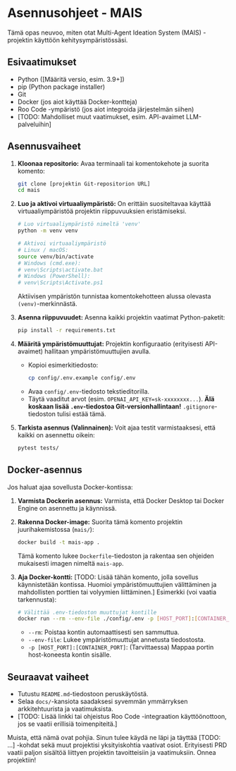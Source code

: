 # Asennusohjeet - MAIS

Tämä opas neuvoo, miten otat Multi-Agent Ideation System (MAIS) -projektin käyttöön kehitysympäristössäsi.

## Esivaatimukset

* Python ([Määritä versio, esim. 3.9+])
* pip (Python package installer)
* Git
* Docker (jos aiot käyttää Docker-kontteja)
* Roo Code -ympäristö (jos aiot integroida järjestelmän siihen)
* [TODO: Mahdolliset muut vaatimukset, esim. API-avaimet LLM-palveluihin]

## Asennusvaiheet

1.  **Kloonaa repositorio:**
    Avaa terminaali tai komentokehote ja suorita komento:
    ```bash
    git clone [projektin Git-repositorion URL]
    cd mais
    ```

2.  **Luo ja aktivoi virtuaaliympäristö:**
    On erittäin suositeltavaa käyttää virtuaaliympäristöä projektin riippuvuuksien eristämiseksi.
    ```bash
    # Luo virtuaaliympäristö nimeltä 'venv'
    python -m venv venv

    # Aktivoi virtuaaliympäristö
    # Linux / macOS:
    source venv/bin/activate
    # Windows (cmd.exe):
    # venv\Scripts\activate.bat
    # Windows (PowerShell):
    # venv\Scripts\Activate.ps1
    ```
    Aktiivisen ympäristön tunnistaa komentokehotteen alussa olevasta `(venv)`-merkinnästä.

3.  **Asenna riippuvuudet:**
    Asenna kaikki projektin vaatimat Python-paketit:
    ```bash
    pip install -r requirements.txt
    ```

4.  **Määritä ympäristömuuttujat:**
    Projektin konfiguraatio (erityisesti API-avaimet) hallitaan ympäristömuuttujien avulla.
    * Kopioi esimerkitiedosto:
        ```bash
        cp config/.env.example config/.env
        ```
    * Avaa `config/.env`-tiedosto tekstieditorilla.
    * Täytä vaaditut arvot (esim. `OPENAI_API_KEY=sk-xxxxxxxx...`). **Älä koskaan lisää `.env`-tiedostoa Git-versionhallintaan!** `.gitignore`-tiedoston tulisi estää tämä.

5.  **Tarkista asennus (Valinnainen):**
    Voit ajaa testit varmistaaksesi, että kaikki on asennettu oikein:
    ```bash
    pytest tests/
    ```

## Docker-asennus

Jos haluat ajaa sovellusta Docker-kontissa:

1.  **Varmista Dockerin asennus:** Varmista, että Docker Desktop tai Docker Engine on asennettu ja käynnissä.

2.  **Rakenna Docker-image:**
    Suorita tämä komento projektin juurihakemistossa (`mais/`):
    ```bash
    docker build -t mais-app .
    ```
    Tämä komento lukee `Dockerfile`-tiedoston ja rakentaa sen ohjeiden mukaisesti imagen nimeltä `mais-app`.

3.  **Aja Docker-kontti:**
    [TODO: Lisää tähän komento, jolla sovellus käynnistetään kontissa. Huomioi ympäristömuuttujien välittäminen ja mahdollisten porttien tai volyymien liittäminen.]
    Esimerkki (voi vaatia tarkennusta):
    ```bash
    # Välittää .env-tiedoston muuttujat kontille
    docker run --rm --env-file ./config/.env -p [HOST_PORT]:[CONTAINER_PORT] mais-app
    ```
    * `--rm`: Poistaa kontin automaattisesti sen sammuttua.
    * `--env-file`: Lukee ympäristömuuttujat annetusta tiedostosta.
    * `-p [HOST_PORT]:[CONTAINER_PORT]`: (Tarvittaessa) Mappaa portin host-koneesta kontin sisälle.

## Seuraavat vaiheet

* Tutustu `README.md`-tiedostoon peruskäytöstä.
* Selaa `docs/`-kansiota saadaksesi syvemmän ymmärryksen arkkitehtuurista ja vaatimuksista.
* [TODO: Lisää linkki tai ohjeistus Roo Code -integraation käyttöönottoon, jos se vaatii erillisiä toimenpiteitä.]

Muista, että nämä ovat pohjia. Sinun tulee käydä ne läpi ja täyttää [TODO: ...] -kohdat sekä muut projektisi yksityiskohtia vaativat osiot. Erityisesti PRD vaatii paljon sisältöä liittyen projektin tavoitteisiin ja vaatimuksiin. Onnea projektiin!